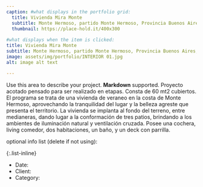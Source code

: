 ```yaml
---
caption: #what displays in the portfolio grid:
  title: Vivienda Mira Monte
  subtitle: Monte Hermoso, partido Monte Hermoso, Provincia Buenos Aires, Argentina. 2021
  thumbnail: https://place-hold.it/400x300
  
#what displays when the item is clicked:
title: Vivienda Mira Monte
subtitle: Monte Hermoso, partido Monte Hermoso, Provincia Buenos Aires, Argentina. 2021
image: assets/img/portfolio/INTERIOR 01.jpg
alt: image alt text

---
```

Use this area to describe your project. **Markdown** supported.
Proyecto acotado pensado para ser realizado en etapas. Consta de 60 mt2 cubiertos. El programa se trata de una vivienda de veraneo en la costa de Monte Hermoso, aprovechando la tranquilidad del lugar y la belleza agreste que presenta el territorio. La vivienda se implanta al fondo del terreno, entre medianeras, dando lugar a la conformación de tres patios, brindando a los ambientes de iluminación natural y ventilación cruzada. Posee una cochera, living comedor, dos habitaciones, un baño, y un deck con parrilla.

optional info list (delete if not using):

{:.list-inline} 
- Date: 
- Client: 
- Category: 

